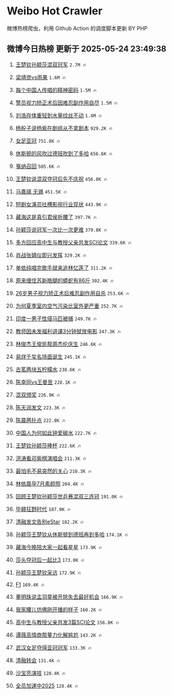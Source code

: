 # Weibo Hot Crawler 



微博热榜爬虫，利用 Github Action 的调度脚本更新 BY PHP 


## 微博今日热榜 更新于 2025-05-24 23:49:38 
1. [王楚钦孙颖莎混双冠军](https://s.weibo.com/weibo?q=%23%E7%8E%8B%E6%A5%9A%E9%92%A6%E5%AD%99%E9%A2%96%E8%8E%8E%E6%B7%B7%E5%8F%8C%E5%86%A0%E5%86%9B%23&t=31&band_rank=1&Refer=top) `2.7M 🔥` 

1. [梁靖崑vs雨果](https://s.weibo.com/weibo?q=%23%E6%A2%81%E9%9D%96%E5%B4%91vs%E9%9B%A8%E6%9E%9C%23&t=31&band_rank=2&Refer=top) `1.6M 🔥` 

1. [每个中国人传唱的精神密码](https://s.weibo.com/weibo?q=%23%E6%AF%8F%E4%B8%AA%E4%B8%AD%E5%9B%BD%E4%BA%BA%E4%BC%A0%E5%94%B1%E7%9A%84%E7%B2%BE%E7%A5%9E%E5%AF%86%E7%A0%81%23&t=31&band_rank=3&Refer=top) `1.5M 🔥` 

1. [警员视力矫正术后因难忍副作用自尽](https://s.weibo.com/weibo?q=%23%E8%AD%A6%E5%91%98%E8%A7%86%E5%8A%9B%E7%9F%AB%E6%AD%A3%E6%9C%AF%E5%90%8E%E5%9B%A0%E9%9A%BE%E5%BF%8D%E5%89%AF%E4%BD%9C%E7%94%A8%E8%87%AA%E5%B0%BD%23&t=31&band_rank=4&Refer=top) `1.5M 🔥` 

1. [刘浩存体重轻到水量纹丝不动](https://s.weibo.com/weibo?q=%E5%88%98%E6%B5%A9%E5%AD%98%E4%BD%93%E9%87%8D%E8%BD%BB%E5%88%B0%E6%B0%B4%E9%87%8F%E7%BA%B9%E4%B8%9D%E4%B8%8D%E5%8A%A8&t=31&band_rank=5&Refer=top) `1.4M 🔥` 

1. [杨肸子说杨紫在剧组从不拿剧本](https://s.weibo.com/weibo?q=%E6%9D%A8%E8%82%B8%E5%AD%90%E8%AF%B4%E6%9D%A8%E7%B4%AB%E5%9C%A8%E5%89%A7%E7%BB%84%E4%BB%8E%E4%B8%8D%E6%8B%BF%E5%89%A7%E6%9C%AC&t=31&band_rank=6&Refer=top) `929.2K 🔥` 

1. [女足亚冠](https://s.weibo.com/weibo?q=%E5%A5%B3%E8%B6%B3%E4%BA%9A%E5%86%A0&t=31&band_rank=7&Refer=top) `751.8K 🔥` 

1. [休斯顿的风吹过德班吹到了多哈](https://s.weibo.com/weibo?q=%23%E4%BC%91%E6%96%AF%E9%A1%BF%E7%9A%84%E9%A3%8E%E5%90%B9%E8%BF%87%E5%BE%B7%E7%8F%AD%E5%90%B9%E5%88%B0%E4%BA%86%E5%A4%9A%E5%93%88%23&t=31&band_rank=8&Refer=top) `656.6K 🔥` 

1. [戛纳召回](https://s.weibo.com/weibo?q=%E6%88%9B%E7%BA%B3%E5%8F%AC%E5%9B%9E&t=31&band_rank=9&Refer=top) `505.6K 🔥` 

1. [王楚钦说混双夺冠后先不庆祝](https://s.weibo.com/weibo?q=%23%E7%8E%8B%E6%A5%9A%E9%92%A6%E8%AF%B4%E6%B7%B7%E5%8F%8C%E5%A4%BA%E5%86%A0%E5%90%8E%E5%85%88%E4%B8%8D%E5%BA%86%E7%A5%9D%23&t=31&band_rank=10&Refer=top) `456.8K 🔥` 

1. [马嘉祺 无锡](https://s.weibo.com/weibo?q=%E9%A9%AC%E5%98%89%E7%A5%BA%20%E6%97%A0%E9%94%A1&t=31&band_rank=11&Refer=top) `451.5K 🔥` 

1. [短剧女演员吐槽影视行业现状](https://s.weibo.com/weibo?q=%23%E7%9F%AD%E5%89%A7%E5%A5%B3%E6%BC%94%E5%91%98%E5%90%90%E6%A7%BD%E5%BD%B1%E8%A7%86%E8%A1%8C%E4%B8%9A%E7%8E%B0%E7%8A%B6%23&t=31&band_rank=12&Refer=top) `443.9K 🔥` 

1. [藏海这是真引君侯折腰了](https://s.weibo.com/weibo?q=%E8%97%8F%E6%B5%B7%E8%BF%99%E6%98%AF%E7%9C%9F%E5%BC%95%E5%90%9B%E4%BE%AF%E6%8A%98%E8%85%B0%E4%BA%86&t=31&band_rank=13&Refer=top) `397.7K 🔥` 

1. [孙颖莎说冠军一次比一次更难](https://s.weibo.com/weibo?q=%23%E5%AD%99%E9%A2%96%E8%8E%8E%E8%AF%B4%E5%86%A0%E5%86%9B%E4%B8%80%E6%AC%A1%E6%AF%94%E4%B8%80%E6%AC%A1%E6%9B%B4%E9%9A%BE%23&t=31&band_rank=14&Refer=top) `379.8K 🔥` 

1. [多方回应高中生与教授父亲共发SCI论文](https://s.weibo.com/weibo?q=%23%E5%A4%9A%E6%96%B9%E5%9B%9E%E5%BA%94%E9%AB%98%E4%B8%AD%E7%94%9F%E4%B8%8E%E6%95%99%E6%8E%88%E7%88%B6%E4%BA%B2%E5%85%B1%E5%8F%91SCI%E8%AE%BA%E6%96%87%23&t=31&band_rank=15&Refer=top) `339.6K 🔥` 

1. [肖战张婧仪即兴发挥](https://s.weibo.com/weibo?q=%23%E8%82%96%E6%88%98%E5%BC%A0%E5%A9%A7%E4%BB%AA%E5%8D%B3%E5%85%B4%E5%8F%91%E6%8C%A5%23&t=31&band_rank=16&Refer=top) `329.2K 🔥` 

1. [单依纯唱完歌手就来追林忆莲了](https://s.weibo.com/weibo?q=%E5%8D%95%E4%BE%9D%E7%BA%AF%E5%94%B1%E5%AE%8C%E6%AD%8C%E6%89%8B%E5%B0%B1%E6%9D%A5%E8%BF%BD%E6%9E%97%E5%BF%86%E8%8E%B2%E4%BA%86&t=31&band_rank=17&Refer=top) `311.2K 🔥` 

1. [原来缠住苏新皓腿的蟒蛇有86斤](https://s.weibo.com/weibo?q=%E5%8E%9F%E6%9D%A5%E7%BC%A0%E4%BD%8F%E8%8B%8F%E6%96%B0%E7%9A%93%E8%85%BF%E7%9A%84%E8%9F%92%E8%9B%87%E6%9C%8986%E6%96%A4&t=31&band_rank=18&Refer=top) `302.4K 🔥` 

1. [26岁男子视力矫正术后难忍副作用自杀](https://s.weibo.com/weibo?q=%2326%E5%B2%81%E7%94%B7%E5%AD%90%E8%A7%86%E5%8A%9B%E7%9F%AB%E6%AD%A3%E6%9C%AF%E5%90%8E%E9%9A%BE%E5%BF%8D%E5%89%AF%E4%BD%9C%E7%94%A8%E8%87%AA%E6%9D%80%23&t=31&band_rank=19&Refer=top) `253.6K 🔥` 

1. [为何夏季室内空气污染比室外更严重](https://s.weibo.com/weibo?q=%E4%B8%BA%E4%BD%95%E5%A4%8F%E5%AD%A3%E5%AE%A4%E5%86%85%E7%A9%BA%E6%B0%94%E6%B1%A1%E6%9F%93%E6%AF%94%E5%AE%A4%E5%A4%96%E6%9B%B4%E4%B8%A5%E9%87%8D&t=31&band_rank=20&Refer=top) `252.7K 🔥` 

1. [印度一男子性侵马匹被捕](https://s.weibo.com/weibo?q=%23%E5%8D%B0%E5%BA%A6%E4%B8%80%E7%94%B7%E5%AD%90%E6%80%A7%E4%BE%B5%E9%A9%AC%E5%8C%B9%E8%A2%AB%E6%8D%95%23&t=31&band_rank=21&Refer=top) `249.7K 🔥` 

1. [教师因未发福利讲课3分钟就放电影](https://s.weibo.com/weibo?q=%23%E6%95%99%E5%B8%88%E5%9B%A0%E6%9C%AA%E5%8F%91%E7%A6%8F%E5%88%A9%E8%AE%B2%E8%AF%BE3%E5%88%86%E9%92%9F%E5%B0%B1%E6%94%BE%E7%94%B5%E5%BD%B1%23&t=31&band_rank=22&Refer=top) `247.3K 🔥` 

1. [林俊杰王俊凯帮周杰伦庆生](https://s.weibo.com/weibo?q=%23%E6%9E%97%E4%BF%8A%E6%9D%B0%E7%8E%8B%E4%BF%8A%E5%87%AF%E5%B8%AE%E5%91%A8%E6%9D%B0%E4%BC%A6%E5%BA%86%E7%94%9F%23&t=31&band_rank=23&Refer=top) `246.6K 🔥` 

1. [易烊千玺名场面诞生](https://s.weibo.com/weibo?q=%23%E6%98%93%E7%83%8A%E5%8D%83%E7%8E%BA%E5%90%8D%E5%9C%BA%E9%9D%A2%E8%AF%9E%E7%94%9F%23&t=31&band_rank=24&Refer=top) `245.1K 🔥` 

1. [古茗两块五柠檬水](https://s.weibo.com/weibo?q=%E5%8F%A4%E8%8C%97%E4%B8%A4%E5%9D%97%E4%BA%94%E6%9F%A0%E6%AA%AC%E6%B0%B4&t=31&band_rank=25&Refer=top) `238.6K 🔥` 

1. [陈幸同vs王曼昱](https://s.weibo.com/weibo?q=%E9%99%88%E5%B9%B8%E5%90%8Cvs%E7%8E%8B%E6%9B%BC%E6%98%B1&t=31&band_rank=26&Refer=top) `228.1K 🔥` 

1. [混双颁奖](https://s.weibo.com/weibo?q=%E6%B7%B7%E5%8F%8C%E9%A2%81%E5%A5%96&t=31&band_rank=27&Refer=top) `226.9K 🔥` 

1. [陈天润发文](https://s.weibo.com/weibo?q=%23%E9%99%88%E5%A4%A9%E6%B6%A6%E5%8F%91%E6%96%87%23&t=31&band_rank=28&Refer=top) `223.3K 🔥` 

1. [陈晨两扑点](https://s.weibo.com/weibo?q=%23%E9%99%88%E6%99%A8%E4%B8%A4%E6%89%91%E7%82%B9%23&t=31&band_rank=29&Refer=top) `222.8K 🔥` 

1. [中国人为何如此钟爱碳水](https://s.weibo.com/weibo?q=%E4%B8%AD%E5%9B%BD%E4%BA%BA%E4%B8%BA%E4%BD%95%E5%A6%82%E6%AD%A4%E9%92%9F%E7%88%B1%E7%A2%B3%E6%B0%B4&t=31&band_rank=30&Refer=top) `222.7K 🔥` 

1. [王楚钦孙颖莎捧杯](https://s.weibo.com/weibo?q=%23%E7%8E%8B%E6%A5%9A%E9%92%A6%E5%AD%99%E9%A2%96%E8%8E%8E%E6%8D%A7%E6%9D%AF%23&t=31&band_rank=31&Refer=top) `222.6K 🔥` 

1. [洪涛看邓紫棋演唱会](https://s.weibo.com/weibo?q=%23%E6%B4%AA%E6%B6%9B%E7%9C%8B%E9%82%93%E7%B4%AB%E6%A3%8B%E6%BC%94%E5%94%B1%E4%BC%9A%23&t=31&band_rank=32&Refer=top) `211.3K 🔥` 

1. [最怕毛不易突然的关心](https://s.weibo.com/weibo?q=%E6%9C%80%E6%80%95%E6%AF%9B%E4%B8%8D%E6%98%93%E7%AA%81%E7%84%B6%E7%9A%84%E5%85%B3%E5%BF%83&t=31&band_rank=33&Refer=top) `210.3K 🔥` 

1. [林依晨孕7月素颜照](https://s.weibo.com/weibo?q=%23%E6%9E%97%E4%BE%9D%E6%99%A8%E5%AD%957%E6%9C%88%E7%B4%A0%E9%A2%9C%E7%85%A7%23&t=31&band_rank=34&Refer=top) `204.4K 🔥` 

1. [回顾王楚钦孙颖莎世乒赛混双三连冠](https://s.weibo.com/weibo?q=%23%E5%9B%9E%E9%A1%BE%E7%8E%8B%E6%A5%9A%E9%92%A6%E5%AD%99%E9%A2%96%E8%8E%8E%E4%B8%96%E4%B9%92%E8%B5%9B%E6%B7%B7%E5%8F%8C%E4%B8%89%E8%BF%9E%E5%86%A0%23&t=31&band_rank=35&Refer=top) `191.0K 🔥` 

1. [毕赣狂野时代](https://s.weibo.com/weibo?q=%E6%AF%95%E8%B5%A3%E7%8B%82%E9%87%8E%E6%97%B6%E4%BB%A3&t=31&band_rank=36&Refer=top) `187.0K 🔥` 

1. [清融发文告别eStar](https://s.weibo.com/weibo?q=%23%E6%B8%85%E8%9E%8D%E5%8F%91%E6%96%87%E5%91%8A%E5%88%ABeStar%23&t=31&band_rank=37&Refer=top) `182.2K 🔥` 

1. [孙颖莎王楚钦从休斯顿到德班再到多哈](https://s.weibo.com/weibo?q=%23%E5%AD%99%E9%A2%96%E8%8E%8E%E7%8E%8B%E6%A5%9A%E9%92%A6%E4%BB%8E%E4%BC%91%E6%96%AF%E9%A1%BF%E5%88%B0%E5%BE%B7%E7%8F%AD%E5%86%8D%E5%88%B0%E5%A4%9A%E5%93%88%23&t=31&band_rank=38&Refer=top) `174.1K 🔥` 

1. [藏海今晚陪大家一起看星星](https://s.weibo.com/weibo?q=%23%E8%97%8F%E6%B5%B7%E4%BB%8A%E6%99%9A%E9%99%AA%E5%A4%A7%E5%AE%B6%E4%B8%80%E8%B5%B7%E7%9C%8B%E6%98%9F%E6%98%9F%23&t=31&band_rank=39&Refer=top) `173.9K 🔥` 

1. [莎头夺冠后一起比3](https://s.weibo.com/weibo?q=%23%E8%8E%8E%E5%A4%B4%E5%A4%BA%E5%86%A0%E5%90%8E%E4%B8%80%E8%B5%B7%E6%AF%943%23&t=31&band_rank=40&Refer=top) `173.0K 🔥` 

1. [孙颖莎王楚钦采访](https://s.weibo.com/weibo?q=%E5%AD%99%E9%A2%96%E8%8E%8E%E7%8E%8B%E6%A5%9A%E9%92%A6%E9%87%87%E8%AE%BF&t=31&band_rank=41&Refer=top) `172.9K 🔥` 

1. [F1](https://s.weibo.com/weibo?q=F1&t=31&band_rank=42&Refer=top) `169.4K 🔥` 

1. [董明珠说孟羽童被开除失去最好机会](https://s.weibo.com/weibo?q=%23%E8%91%A3%E6%98%8E%E7%8F%A0%E8%AF%B4%E5%AD%9F%E7%BE%BD%E7%AB%A5%E8%A2%AB%E5%BC%80%E9%99%A4%E5%A4%B1%E5%8E%BB%E6%9C%80%E5%A5%BD%E6%9C%BA%E4%BC%9A%23&t=31&band_rank=43&Refer=top) `166.9K 🔥` 

1. [我家腰儿仿佛刚开播的样子](https://s.weibo.com/weibo?q=%E6%88%91%E5%AE%B6%E8%85%B0%E5%84%BF%E4%BB%BF%E4%BD%9B%E5%88%9A%E5%BC%80%E6%92%AD%E7%9A%84%E6%A0%B7%E5%AD%90&t=31&band_rank=44&Refer=top) `160.2K 🔥` 

1. [高中生与教授父亲共发3篇SCI论文](https://s.weibo.com/weibo?q=%23%E9%AB%98%E4%B8%AD%E7%94%9F%E4%B8%8E%E6%95%99%E6%8E%88%E7%88%B6%E4%BA%B2%E5%85%B1%E5%8F%913%E7%AF%87SCI%E8%AE%BA%E6%96%87%23&t=31&band_rank=45&Refer=top) `156.8K 🔥` 

1. [谭薇高情商帮董力化解尴尬](https://s.weibo.com/weibo?q=%E8%B0%AD%E8%96%87%E9%AB%98%E6%83%85%E5%95%86%E5%B8%AE%E8%91%A3%E5%8A%9B%E5%8C%96%E8%A7%A3%E5%B0%B4%E5%B0%AC&t=31&band_rank=46&Refer=top) `143.2K 🔥` 

1. [武汉女足夺得亚冠冠军](https://s.weibo.com/weibo?q=%23%E6%AD%A6%E6%B1%89%E5%A5%B3%E8%B6%B3%E5%A4%BA%E5%BE%97%E4%BA%9A%E5%86%A0%E5%86%A0%E5%86%9B%23&t=31&band_rank=47&Refer=top) `133.3K 🔥` 

1. [清融转会](https://s.weibo.com/weibo?q=%E6%B8%85%E8%9E%8D%E8%BD%AC%E4%BC%9A&t=31&band_rank=48&Refer=top) `131.4K 🔥` 

1. [沙宝亮演技](https://s.weibo.com/weibo?q=%E6%B2%99%E5%AE%9D%E4%BA%AE%E6%BC%94%E6%8A%80&t=31&band_rank=49&Refer=top) `128.4K 🔥` 

1. [全员加速中2025](https://s.weibo.com/weibo?q=%E5%85%A8%E5%91%98%E5%8A%A0%E9%80%9F%E4%B8%AD2025&t=31&band_rank=50&Refer=top) `128.4K 🔥` 

